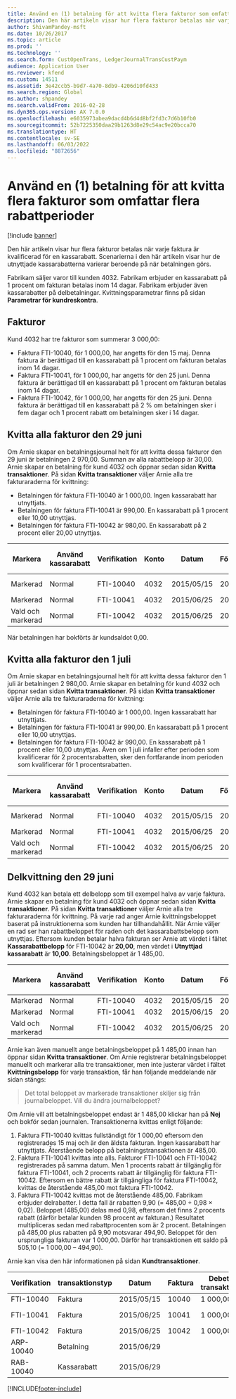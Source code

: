 ```yaml
---
title: Använd en (1) betalning för att kvitta flera fakturor som omfattar flera rabattperioder
description: Den här artikeln visar hur flera fakturor betalas när varje faktura är kvalificerad för en kassarabatt. Scenarierna i den här artikeln visar hur de utnyttjade kassarabatterna varierar beroende på när betalningen görs.
author: ShivamPandey-msft
ms.date: 10/26/2017
ms.topic: article
ms.prod: ''
ms.technology: ''
ms.search.form: CustOpenTrans, LedgerJournalTransCustPaym
audience: Application User
ms.reviewer: kfend
ms.custom: 14511
ms.assetid: 3e42ccb5-b9d7-4a70-8db9-4206d10fd433
ms.search.region: Global
ms.author: shpandey
ms.search.validFrom: 2016-02-28
ms.dyn365.ops.version: AX 7.0.0
ms.openlocfilehash: e6035973abea9dacd4b6d4d8bf2fd3c7d6b10fb0
ms.sourcegitcommit: 52b7225350daa29b1263d8e29c54ac9e20bcca70
ms.translationtype: HT
ms.contentlocale: sv-SE
ms.lasthandoff: 06/03/2022
ms.locfileid: "8872656"
---
```

# <a name="use-one-payment-to-settle-invoices-that-span-multiple-discount-periods"></a>Använd en (1) betalning för att kvitta flera fakturor som omfattar flera rabattperioder

[!include [banner](../includes/banner.md)]

Den här artikeln visar hur flera fakturor betalas när varje faktura är kvalificerad för en kassarabatt. Scenarierna i den här artikeln visar hur de utnyttjade kassarabatterna varierar beroende på när betalningen görs.

Fabrikam säljer varor till kunden 4032. Fabrikam erbjuder en kassarabatt på 1 procent om fakturan betalas inom 14 dagar. Fabrikam erbjuder även kassarabatter på delbetalningar. Kvittningsparametrar finns på sidan **Parametrar för kundreskontra**.

## <a name="invoices"></a>Fakturor
Kund 4032 har tre fakturor som summerar 3 000,00:

-   Faktura FTI-10040, för 1 000,00, har angetts för den 15 maj. Denna faktura är berättigad till en kassarabatt på 1 procent om fakturan betalas inom 14 dagar.
-   Faktura FTI-10041, för 1 000,00, har angetts för den 25 juni. Denna faktura är berättigad till en kassarabatt på 1 procent om fakturan betalas inom 14 dagar.
-   Faktura FTI-10042, för 1 000,00, har angetts för den 25 juni. Denna faktura är berättigad till en kassarabatt på 2 % om betalningen sker i fem dagar och 1 procent rabatt om betalningen sker i 14 dagar.

## <a name="settle-all-invoices-on-june-29"></a>Kvitta alla fakturor den 29 juni
Om Arnie skapar en betalningsjournal helt för att kvitta dessa fakturor den 29 juni är betalningen 2 970,00. Summan av alla rabattbelopp är 30,00. Arnie skapar en betalning för kund 4032 och öppnar sedan sidan **Kvitta transaktioner**. På sidan **Kvitta transaktioner** väljer Arnie alla tre fakturaraderna för kvittning:

-   Betalningen för faktura FTI-10040 är 1 000,00. Ingen kassarabatt har utnyttjats.
-   Betalningen för faktura FTI-10041 är 990,00. En kassarabatt på 1 procent eller 10,00 utnyttjas.
-   Betalningen för faktura FTI-10042 är 980,00. En kassarabatt på 2 procent eller 20,00 utnyttjas.

| Markera                     | Använd kassarabatt | Verifikation   | Konto | Datum      | Förfallodatum  | Faktura | Debetbelopp i transaktionsvaluta | Kreditbelopp i transaktionsvaluta | Valuta | Belopp att kvitta |
|--------------------------|-------------------|-----------|---------|-----------|-----------|---------|--------------------------------------|---------------------------------------|----------|------------------|
| Markerad                 | Normal            | FTI-10040 | 4032    | 2015/05/15 | 2015/06/15 | 10040   | 1 000,00                             |                                       | USD      | 1 000,00         |
| Markerad                 | Normal            | FTI-10041 | 4032    | 2015/06/25 | 2015/07/25 | 10041   | 1 000,00                             |                                       | USD      | 990,00           |
| Vald och markerad | Normal            | FTI-10042 | 4032    | 2015/06/25 | 2015/07/25 | 10042   | 1 000,00                             |                                       | USD      | 980,00           |

När betalningen har bokförts är kundsaldot 0,00.

## <a name="settle-all-invoices-on-july-1"></a>Kvitta alla fakturor den 1 juli
Om Arnie skapar en betalningsjournal helt för att kvitta dessa fakturor den 1 juli är betalningen 2 980,00. Arnie skapar en betalning för kund 4032 och öppnar sedan sidan **Kvitta transaktioner**. På sidan **Kvitta transaktioner** väljer Arnie alla tre fakturaraderna för kvittning:

-   Betalningen för faktura FTI-10040 är 1 000,00. Ingen kassarabatt har utnyttjats.
-   Betalningen för faktura FTI-10041 är 990,00. En kassarabatt på 1 procent eller 10,00 utnyttjas.
-   Betalningen för faktura FTI-10042 är 990,00. En kassarabatt på 1 procent eller 10,00 utnyttjas. Även om 1 juli infaller efter perioden som kvalificerar för 2 procentsrabatten, sker den fortfarande inom perioden som kvalificerar för 1 procentsrabatten.

| Markera                     | Använd kassarabatt | Verifikation   | Konto | Datum      | Förfallodatum  | Faktura | Debetbelopp i transaktionsvaluta | Kreditbelopp i transaktionsvaluta | Valuta | Belopp att kvitta |
|--------------------------|-------------------|-----------|---------|-----------|-----------|---------|--------------------------------------|---------------------------------------|----------|------------------|
| Markerad                 | Normal            | FTI-10040 | 4032    | 2015/05/15 | 2015/06/15 | 10040   | 1 000,00                             |                                       | USD      | 1 000,00         |
| Markerad                 | Normal            | FTI-10041 | 4032    | 2015/06/25 | 2015/07/25 | 10041   | 1 000,00                             |                                       | USD      | 990,00           |
| Vald och markerad | Normal            | FTI-10042 | 4032    | 2015/06/25 | 2015/07/25 | 10042   | 1 000,00                             |                                       | USD      | 990,00           |

## <a name="partial-settlement-on-june-29"></a>Delkvittning den 29 juni
Kund 4032 kan betala ett delbelopp som till exempel halva av varje faktura. Arnie skapar en betalning för kund 4032 och öppnar sedan sidan **Kvitta transaktioner**. På sidan **Kvitta transaktioner** väljer Arnie alla tre fakturaraderna för kvittning. På varje rad anger Arnie kvittningsbeloppet baserat på instruktionerna som kunden har tillhandahållit. När Arnie väljer en rad ser han rabattbeloppet för raden och det kassarabattsbelopp som utnyttjas. Eftersom kunden betalar halva fakturan ser Arnie att värdet i fältet **Kassarabattbelopp** för FTI-10042 är **20,00**, men värdet i **Utnyttjad kassarabatt** är **10,00**. Betalningsbeloppet är 1 485,00.

| Markera                     | Använd kassarabatt | Verifikation   | Konto | Datum      | Förfallodatum  | Faktura | Debetbelopp i transaktionsvaluta | Kreditbelopp i transaktionsvaluta | Valuta | Belopp att kvitta |
|--------------------------|-------------------|-----------|---------|-----------|-----------|---------|--------------------------------------|---------------------------------------|----------|------------------|
| Markerad                 | Normal            | FTI-10040 | 4032    | 2015/05/15 | 2015/06/15 | 10040   | 1 000,00                             |                                       | USD      | 500.00           |
| Markerad                 | Normal            | FTI-10041 | 4032    | 2015/06/15 | 2015/07/25 | 10041   | 1 000,00                             |                                       | USD      | 495,00           |
| Vald och markerad | Normal            | FTI-10042 | 4032    | 2015/06/25 | 2015/07/25 | 10042   | 1 000,00                             |                                       | USD      | 490,00           |

Arnie kan även manuellt ange betalningsbeloppet på 1 485,00 innan han öppnar sidan **Kvitta transaktioner**. Om Arnie registrerar betalningsbeloppet manuellt och markerar alla tre transaktioner, men inte justerar värdet i fältet **Kvittningsbelopp** för varje transaktion, får han följande meddelande när sidan stängs:

> Det total beloppet av markerade transaktioner skiljer sig från journalbeloppet. Vill du ändra journalbeloppet?

Om Arnie vill att betalningsbeloppet endast är 1 485,00 klickar han på **Nej** och bokför sedan journalen. Transaktionerna kvittas enligt följande:

1.  Faktura FTI-10040 kvittas fullständigt för 1 000,00 eftersom den registrerades 15 maj och är den äldsta fakturan. Ingen kassarabatt har utnyttjats. Återstående belopp på betalningstransaktionen är 485,00.
2.  Faktura FTI-10041 kvittas inte alls. Fakturor FTI-10041 och FTI-10042 registrerades på samma datum. Men 1 procents rabatt är tillgänglig för faktura FTI-10041, och 2 procents rabatt är tillgänglig för faktura FTI-10042. Eftersom en bättre rabatt är tillgängliga för faktura FTI-10042, kvittas de återstående 485,00 mot faktura FTI-10042.
3.  Faktura FTI-10042 kvittas mot de återstående 485,00. Fabrikam erbjuder delrabatter. I detta fall är rabatten 9,90 (= 485,00 ÷ 0,98 × 0,02). Beloppet (485,00) delas med 0,98, eftersom det finns 2 procents rabatt (därför betalar kunden 98 procent av fakturan.) Resultatet multipliceras sedan med rabattprocenten som är 2 procent. Betalningen på 485,00 plus rabatten på 9,90 motsvarar 494,90. Beloppet för den ursprungliga fakturan var 1 000,00. Därför har transaktionen ett saldo på 505,10 (= 1 000,00 – 494,90).

Arnie kan visa den här informationen på sidan **Kundtransaktioner**.

| Verifikation    | transaktionstyp | Datum      | Faktura | Debetbelopp i transaktionsvaluta | Kreditbelopp i transaktionsvaluta | Saldo  | Valuta |
|------------|------------------|-----------|---------|--------------------------------------|---------------------------------------|----------|----------|
| FTI-10040  | Faktura          | 2015/05/15 | 10040   | 1 000,00                             |                                       | 0,00     | USD      |
| FTI-10041  | Faktura          | 2015/06/25 | 10041   | 1 000,00                             |                                       | 1 000,00 | USD      |
| FTI-10042  | Faktura          | 2015/06/25 | 10042   | 1 000,00                             |                                       | 505.10   | USD      |
| ARP-10040  | Betalning          | 2015/06/29 |         |                                      | 1 485,00                              | 0,00     | USD      |
| RAB-10040 | Kassarabatt    | 2015/06/29 |         |                                      | 9,90                                  | 0,00     | USD      |







[!INCLUDE[footer-include](../../includes/footer-banner.md)]
